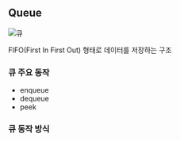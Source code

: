 ## Queue

![큐](https://github.com/velyvelylovely/DataStructure/assets/98696925/d71c9bb8-b675-44fe-bf5f-10e81deeee44)

FIFO(First In First Out) 형태로 데이터를 저장하는 구조

### 큐 주요 동작

- enqueue
- dequeue
- peek

### 큐 동작 방식

